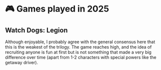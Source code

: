 # 🎮 Games played in 2025

## Watch Dogs: Legion

Although enjoyable, I probably agree with the general consensus here that this
is the weakest of the trilogy. The game reaches high, and the idea of
recruiting anyone is fun at first but is not something that made a very big
difference over time (apart from 1-2 characters with special powers like the
getaway driver).
